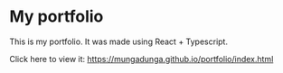# My portfolio

This is my portfolio. It was made using React + Typescript.

Click here to view it: <https://mungadunga.github.io/portfolio/index.html>